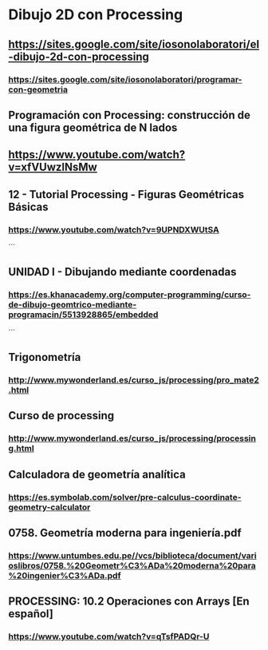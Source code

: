 # Dibujo 2D con Processing
## https://sites.google.com/site/iosonolaboratori/el-dibujo-2d-con-processing
### https://sites.google.com/site/iosonolaboratori/programar-con-geometria

## Programación con Processing: construcción de una figura geométrica de N lados
## https://www.youtube.com/watch?v=xfVUwzlNsMw

## 12 - Tutorial Processing - Figuras Geométricas Básicas
### https://www.youtube.com/watch?v=9UPNDXWUtSA 

´´´
## UNIDAD I - Dibujando mediante coordenadas
### https://es.khanacademy.org/computer-programming/curso-de-dibujo-geomtrico-mediante-programacin/5513928865/embedded
´´´

## Trigonometría
### http://www.mywonderland.es/curso_js/processing/pro_mate2.html

## Curso de processing
### http://www.mywonderland.es/curso_js/processing/processing.html

## Calculadora de geometría analítica
### https://es.symbolab.com/solver/pre-calculus-coordinate-geometry-calculator

## 0758. Geometría moderna para ingeniería.pdf
### https://www.untumbes.edu.pe//vcs/biblioteca/document/varioslibros/0758.%20Geometr%C3%ADa%20moderna%20para%20ingenier%C3%ADa.pdf

## PROCESSING: 10.2 Operaciones con Arrays [En español]
### https://www.youtube.com/watch?v=qTsfPADQr-U

